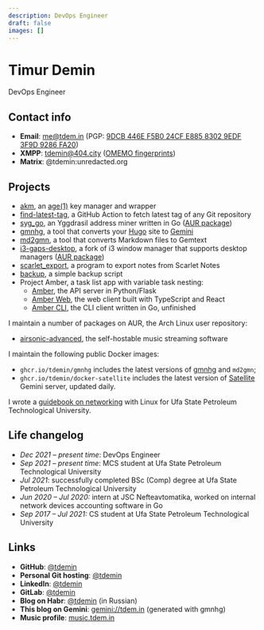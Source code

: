 ```yaml
---
description: DevOps Engineer
draft: false
images: []
---
```


# Timur Demin

DevOps Engineer

## Contact info

* **Email**: [me@tdem.in](mailto:me@tdem.in) (PGP: [9DCB 446E F5B0 24CF E885 8302 9EDF 3F9D 9286 FA20](/pgp.asc))
* **XMPP**: [tdemin@404.city](xmpp:tdemin@404.city) ([OMEMO fingerprints][prints])
* **Matrix**: @tdemin:unredacted.org

[prints]: /announcements

## Projects

* [akm][akm], an [age(1)][age] key manager and wrapper
* [find-latest-tag][flt], a GitHub Action to fetch latest tag of any Git repository
* [syg_go][syg_go], an Yggdrasil address miner written in Go ([AUR package][sgaur])
* [gmnhg][gmnhg], a tool that converts your [Hugo][hugo] site to [Gemini][gemini]
* [md2gmn][gmnhg], a tool that converts Markdown files to Gemtext
* [i3-gaps-desktop][i3-gd], a fork of i3 window manager that supports desktop managers ([AUR package][i3-gdaur])
* [scarlet_export][scarlet_export], a program to export notes from Scarlet Notes
* [backup][backup], a simple backup script
* Project Amber, a task list app with variable task nesting:
    + [Amber][amber], the API server in Python/Flask
    + [Amber Web][amber_web], the web client built with TypeScript and React
    + [Amber CLI][amber_cli], the CLI client written in Go, unfinished

I maintain a number of packages on AUR, the Arch Linux user repository:

* [airsonic-advanced][airsonic-advanced], the self-hostable music streaming software

I maintain the following public Docker images:

* `ghcr.io/tdemin/gmnhg` includes the latest versions of [gmnhg][gmnhg] and `md2gmn`;
* `ghcr.io/tdemin/docker-satellite` includes the latest version of [Satellite][satellite] Gemini server, updated daily.

I wrote a [guidebook on networking][gon] with Linux for Ufa State Petroleum
Technological University.

[akm]: https://github.com/tdemin/akm
[flt]: https://github.com/marketplace/actions/find-latest-tag-of-git-repository
[satellite]: https://git.sr.ht/~gsthnz/satellite
[age]: https://github.com/FiloSottile/age
[amber]: https://git.tdem.in/tdemin/amber
[amber_web]: https://git.tdem.in/tdemin/amber_web
[amber_cli]: https://git.tdem.in/tdemin/amber_cli
[syg_go]: https://github.com/tdemin/syg_go
[sgaur]: https://aur.archlinux.org/packages/syg_go/
[scarlet_export]: https://git.tdem.in/tdemin/scarlet_export
[backup]: https://git.tdem.in/tdemin/backup
[gmnhg]: https://github.com/tdemin/gmnhg
[hugo]: https://gohugo.io
[gemini]: https://gemini.circumlunar.space/
[airsonic-advanced]: https://aur.archlinux.org/packages/airsonic-advanced-bin/
[i3-gd]: https://git.tdem.in/tdemin/i3
[i3-gdaur]: https://aur.archlinux.org/packages/i3-gaps-desktop/
[gon]: /files/guidebook_networking.pdf

## Life changelog

* _Dec 2021 &ndash; present time_: DevOps Engineer
* _Sep 2021 &ndash; present time_: MCS student at Ufa State Petroleum
  Technological University
* _Jul 2021_: successfully completed BSc (Comp) degree at Ufa State Petroleum
  Technological University
* _Jun 2020 &ndash; Jul 2020:_ intern at JSC Nefteavtomatika, worked on
  internal network devices accounting software in Go
* _Sep 2017 &ndash; Jul 2021:_ CS student at Ufa State Petroleum Technological
  University

## Links

* **GitHub**: [@tdemin](https://github.com/tdemin)
* **Personal Git hosting**: [@tdemin](https://git.tdem.in/tdemin)
* **LinkedIn**: [@tdemin](https://linkedin.com/in/tdemin)
* **GitLab**: [@tdemin](https://gitlab.com/tdemin)
* **Blog on Habr**: [@tdemin](https://habr.com/en/users/tdemin/posts/) (in Russian)
* **This blog on Gemini**: [gemini://tdem.in](gemini://tdem.in) (generated with gmnhg)
* **Music profile**: [music.tdem.in](https://music.tdem.in)
